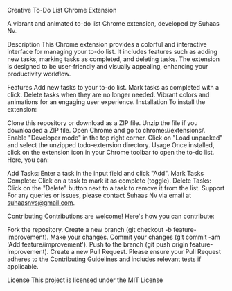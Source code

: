 Creative To-Do List Chrome Extension

A vibrant and animated to-do list Chrome extension, developed by Suhaas Nv.

Description
This Chrome extension provides a colorful and interactive interface for managing your to-do list. It includes features such as adding new tasks, marking tasks as completed, and deleting tasks. The extension is designed to be user-friendly and visually appealing, enhancing your productivity workflow.

Features
Add new tasks to your to-do list.
Mark tasks as completed with a click.
Delete tasks when they are no longer needed.
Vibrant colors and animations for an engaging user experience.
Installation
To install the extension:

Clone this repository or download as a ZIP file.
Unzip the file if you downloaded a ZIP file.
Open Chrome and go to chrome://extensions/.
Enable "Developer mode" in the top right corner.
Click on "Load unpacked" and select the unzipped todo-extension directory.
Usage
Once installed, click on the extension icon in your Chrome toolbar to open the to-do list. Here, you can:

Add Tasks: Enter a task in the input field and click "Add".
Mark Tasks Complete: Click on a task to mark it as complete (toggle).
Delete Tasks: Click on the "Delete" button next to a task to remove it from the list.
Support
For any queries or issues, please contact Suhaas Nv via email at suhaasnvs@gmail.com.

Contributing
Contributions are welcome! Here's how you can contribute:

Fork the repository.
Create a new branch (git checkout -b feature-improvement).
Make your changes.
Commit your changes (git commit -am 'Add feature/improvement').
Push to the branch (git push origin feature-improvement).
Create a new Pull Request.
Please ensure your Pull Request adheres to the Contributing Guidelines and includes relevant tests if applicable.

License
This project is licensed under the MIT License
